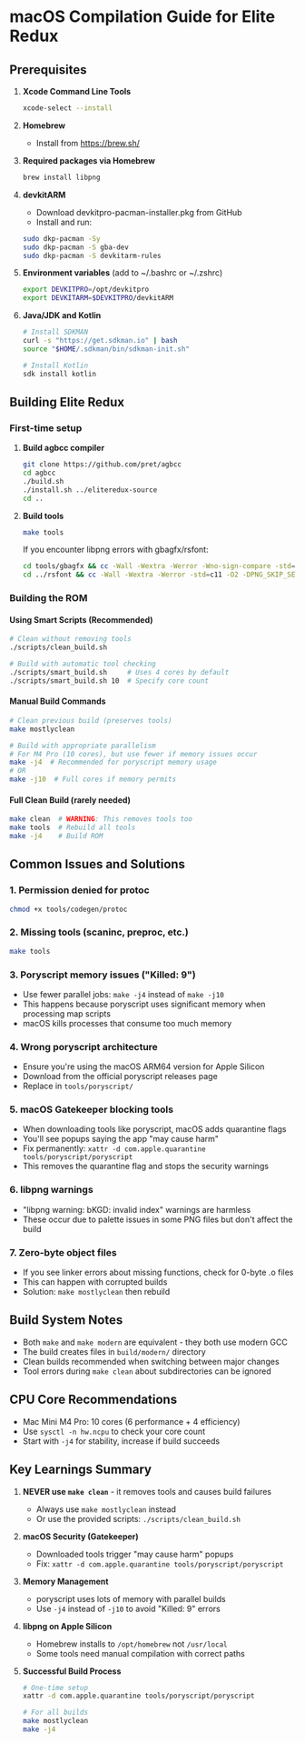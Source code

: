 # macOS Compilation Guide for Elite Redux

## Prerequisites

1. **Xcode Command Line Tools**
   ```bash
   xcode-select --install
   ```

2. **Homebrew**
   - Install from https://brew.sh/

3. **Required packages via Homebrew**
   ```bash
   brew install libpng
   ```

4. **devkitARM**
   - Download devkitpro-pacman-installer.pkg from GitHub
   - Install and run:
   ```bash
   sudo dkp-pacman -Sy
   sudo dkp-pacman -S gba-dev
   sudo dkp-pacman -S devkitarm-rules
   ```

5. **Environment variables** (add to ~/.bashrc or ~/.zshrc)
   ```bash
   export DEVKITPRO=/opt/devkitpro
   export DEVKITARM=$DEVKITPRO/devkitARM
   ```

6. **Java/JDK and Kotlin**
   ```bash
   # Install SDKMAN
   curl -s "https://get.sdkman.io" | bash
   source "$HOME/.sdkman/bin/sdkman-init.sh"
   
   # Install Kotlin
   sdk install kotlin
   ```

## Building Elite Redux

### First-time setup

1. **Build agbcc compiler**
   ```bash
   git clone https://github.com/pret/agbcc
   cd agbcc
   ./build.sh
   ./install.sh ../eliteredux-source
   cd ..
   ```

2. **Build tools**
   ```bash
   make tools
   ```

   If you encounter libpng errors with gbagfx/rsfont:
   ```bash
   cd tools/gbagfx && cc -Wall -Wextra -Werror -Wno-sign-compare -std=c11 -O2 -DPNG_SKIP_SETJMP_CHECK -I/opt/homebrew/include main.c convert_png.c gfx.c jasc_pal.c lz.c rl.c util.c font.c huff.c -o gbagfx -L/opt/homebrew/lib -lpng -lz
   cd ../rsfont && cc -Wall -Wextra -Werror -std=c11 -O2 -DPNG_SKIP_SETJMP_CHECK -I/opt/homebrew/include main.c convert_png.c util.c font.c -o rsfont -L/opt/homebrew/lib -lpng -lz
   ```

### Building the ROM

#### Using Smart Scripts (Recommended)
```bash
# Clean without removing tools
./scripts/clean_build.sh

# Build with automatic tool checking
./scripts/smart_build.sh     # Uses 4 cores by default
./scripts/smart_build.sh 10  # Specify core count
```

#### Manual Build Commands
```bash
# Clean previous build (preserves tools)
make mostlyclean

# Build with appropriate parallelism
# For M4 Pro (10 cores), but use fewer if memory issues occur
make -j4  # Recommended for poryscript memory usage
# OR
make -j10  # Full cores if memory permits
```

#### Full Clean Build (rarely needed)
```bash
make clean  # WARNING: This removes tools too
make tools  # Rebuild all tools
make -j4    # Build ROM
```

## Common Issues and Solutions

### 1. Permission denied for protoc
```bash
chmod +x tools/codegen/protoc
```

### 2. Missing tools (scaninc, preproc, etc.)
```bash
make tools
```

### 3. Poryscript memory issues ("Killed: 9")
- Use fewer parallel jobs: `make -j4` instead of `make -j10`
- This happens because poryscript uses significant memory when processing map scripts
- macOS kills processes that consume too much memory

### 4. Wrong poryscript architecture
- Ensure you're using the macOS ARM64 version for Apple Silicon
- Download from the official poryscript releases page
- Replace in `tools/poryscript/`

### 5. macOS Gatekeeper blocking tools
- When downloading tools like poryscript, macOS adds quarantine flags
- You'll see popups saying the app "may cause harm"
- Fix permanently: `xattr -d com.apple.quarantine tools/poryscript/poryscript`
- This removes the quarantine flag and stops the security warnings

### 6. libpng warnings
- "libpng warning: bKGD: invalid index" warnings are harmless
- These occur due to palette issues in some PNG files but don't affect the build

### 7. Zero-byte object files
- If you see linker errors about missing functions, check for 0-byte .o files
- This can happen with corrupted builds
- Solution: `make mostlyclean` then rebuild

## Build System Notes

- Both `make` and `make modern` are equivalent - they both use modern GCC
- The build creates files in `build/modern/` directory
- Clean builds recommended when switching between major changes
- Tool errors during `make clean` about subdirectories can be ignored

## CPU Core Recommendations

- Mac Mini M4 Pro: 10 cores (6 performance + 4 efficiency)
- Use `sysctl -n hw.ncpu` to check your core count
- Start with `-j4` for stability, increase if build succeeds

## Key Learnings Summary

1. **NEVER use `make clean`** - it removes tools and causes build failures
   - Always use `make mostlyclean` instead
   - Or use the provided scripts: `./scripts/clean_build.sh`

2. **macOS Security (Gatekeeper)**
   - Downloaded tools trigger "may cause harm" popups
   - Fix: `xattr -d com.apple.quarantine tools/poryscript/poryscript`

3. **Memory Management**
   - poryscript uses lots of memory with parallel builds
   - Use `-j4` instead of `-j10` to avoid "Killed: 9" errors

4. **libpng on Apple Silicon**
   - Homebrew installs to `/opt/homebrew` not `/usr/local`
   - Some tools need manual compilation with correct paths

5. **Successful Build Process**
   ```bash
   # One-time setup
   xattr -d com.apple.quarantine tools/poryscript/poryscript
   
   # For all builds
   make mostlyclean
   make -j4
   ```